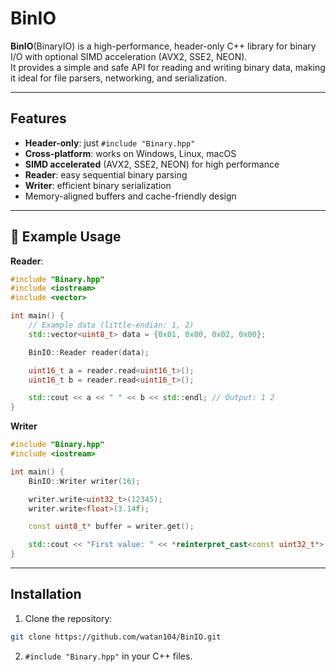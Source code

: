 # BinIO

**BinIO**(BinaryIO) is a high-performance, header-only C++ library for binary I/O with optional SIMD acceleration (AVX2, SSE2, NEON).  
It provides a simple and safe API for reading and writing binary data, making it ideal for file parsers, networking, and serialization.

---

## Features
- **Header-only**: just `#include "Binary.hpp"`
- **Cross-platform**: works on Windows, Linux, macOS
- **SIMD accelerated** (AVX2, SSE2, NEON) for high performance
- **Reader**: easy sequential binary parsing
- **Writer**: efficient binary serialization
- Memory-aligned buffers and cache-friendly design

---

## 🚀 Example Usage

**Reader**:

```cpp
#include "Binary.hpp"
#include <iostream>
#include <vector>

int main() {
    // Example data (little-endian: 1, 2)
    std::vector<uint8_t> data = {0x01, 0x00, 0x02, 0x00};

    BinIO::Reader reader(data);

    uint16_t a = reader.read<uint16_t>();
    uint16_t b = reader.read<uint16_t>();

    std::cout << a << " " << b << std::endl; // Output: 1 2
}
```

**Writer**

```cpp
#include "Binary.hpp"
#include <iostream>

int main() {
    BinIO::Writer writer(16);

    writer.write<uint32_t>(12345);
    writer.write<float>(3.14f);

    const uint8_t* buffer = writer.get();

    std::cout << "First value: " << *reinterpret_cast<const uint32_t*>(buffer) << std::endl;
}
```

---

## Installation

1. Clone the repository:
```bash
git clone https://github.com/watan104/BinIO.git
```
2. ``#include "Binary.hpp"`` in your C++ files.

  
